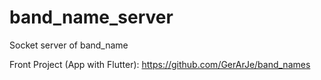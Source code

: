 # band_name_server
Socket server of band_name

Front Project (App with Flutter): https://github.com/GerArJe/band_names
